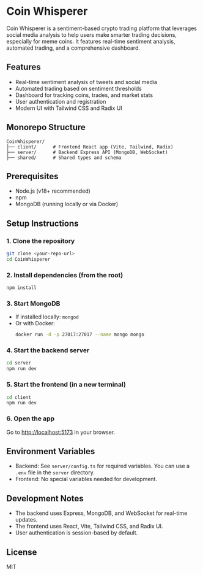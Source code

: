 # Coin Whisperer

Coin Whisperer is a sentiment-based crypto trading platform that leverages social media analysis to help users make smarter trading decisions, especially for meme coins. It features real-time sentiment analysis, automated trading, and a comprehensive dashboard.

## Features
- Real-time sentiment analysis of tweets and social media
- Automated trading based on sentiment thresholds
- Dashboard for tracking coins, trades, and market stats
- User authentication and registration
- Modern UI with Tailwind CSS and Radix UI

## Monorepo Structure
```
CoinWhisperer/
├── client/      # Frontend React app (Vite, Tailwind, Radix)
├── server/      # Backend Express API (MongoDB, WebSocket)
├── shared/      # Shared types and schema
```

## Prerequisites
- Node.js (v18+ recommended)
- npm
- MongoDB (running locally or via Docker)

## Setup Instructions

### 1. Clone the repository
```sh
git clone <your-repo-url>
cd CoinWhisperer
```

### 2. Install dependencies (from the root)
```sh
npm install
```

### 3. Start MongoDB
- If installed locally: `mongod`
- Or with Docker:
  ```sh
  docker run -d -p 27017:27017 --name mongo mongo
  ```

### 4. Start the backend server
```sh
cd server
npm run dev
```

### 5. Start the frontend (in a new terminal)
```sh
cd client
npm run dev
```

### 6. Open the app
Go to [http://localhost:5173](http://localhost:5173) in your browser.

## Environment Variables
- Backend: See `server/config.ts` for required variables. You can use a `.env` file in the `server` directory.
- Frontend: No special variables needed for development.

## Development Notes
- The backend uses Express, MongoDB, and WebSocket for real-time updates.
- The frontend uses React, Vite, Tailwind CSS, and Radix UI.
- User authentication is session-based by default.

## License
MIT 